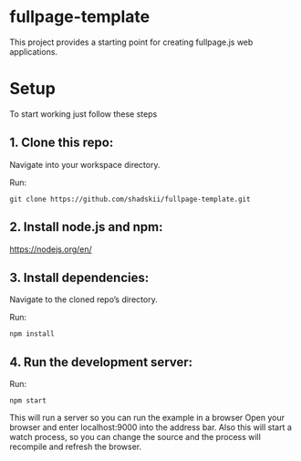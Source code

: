 # fullpage-template
This project provides a starting point for creating fullpage.js web applications.

# Setup
To start working just follow these steps

## 1. Clone this repo:

Navigate into your workspace directory.

Run:

```git clone https://github.com/shadskii/fullpage-template.git```

## 2. Install node.js and npm:

https://nodejs.org/en/


## 3. Install dependencies:

Navigate to the cloned repo’s directory.

Run:

```npm install```


## 4. Run the development server:

Run:

```npm start```

This will run a server so you can run the example in a browser
Open your browser and enter localhost:9000 into the address bar.
Also this will start a watch process, so you can change the source and the process will recompile and refresh the browser.
